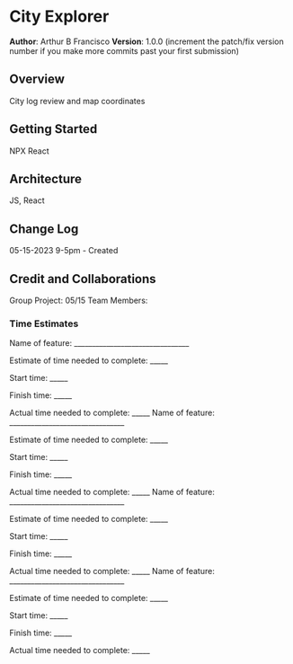 # City Explorer

**Author**: Arthur B Francisco
**Version**: 1.0.0 (increment the patch/fix version number if you make more commits past your first submission)

## Overview
<!-- Provide a high level overview of what this application is and why you are building it, beyond the fact that it's an assignment for this class. (i.e. What's your problem domain?) -->
City log review and map coordinates
## Getting Started
<!-- What are the steps that a user must take in order to build this app on their own machine and get it running? -->
NPX React 
## Architecture
<!-- Provide a detailed description of the application design. What technologies (languages, libraries, etc) you're using, and any other relevant design information. -->
JS, React
## Change Log
<!-- Use this area to document the iterative changes made to your application as each feature is successfully implemented. Use time stamps. Here's an example:

01-01-2001 4:59pm - Application now has a fully-functional express server, with a GET route for the location resource. -->
05-15-2023 9-5pm - Created


## Credit and Collaborations
<!-- Give credit (and a link) to other people or resources that helped you build this application. -->
Group Project:
05/15 Team Members:


### Time Estimates

Name of feature: ________________________________

Estimate of time needed to complete: _____

Start time: _____

Finish time: _____

Actual time needed to complete: _____
Name of feature: ________________________________

Estimate of time needed to complete: _____

Start time: _____

Finish time: _____

Actual time needed to complete: _____
Name of feature: ________________________________

Estimate of time needed to complete: _____

Start time: _____

Finish time: _____

Actual time needed to complete: _____
Name of feature: ________________________________

Estimate of time needed to complete: _____

Start time: _____

Finish time: _____

Actual time needed to complete: _____

